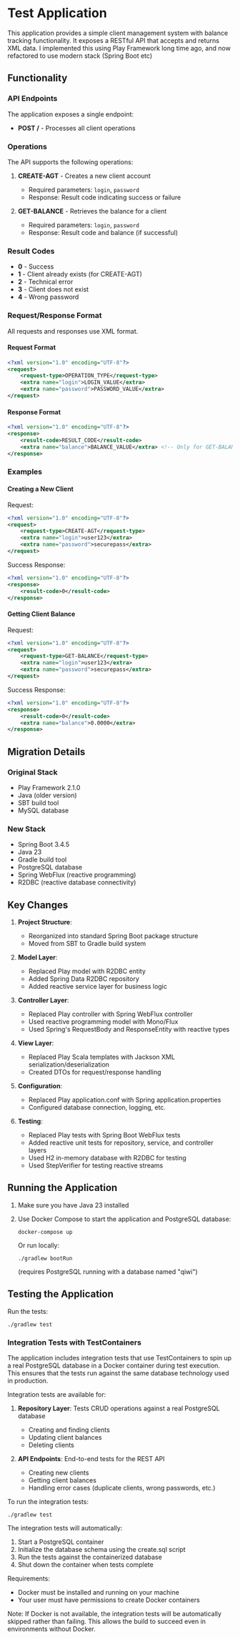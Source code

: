 # Test Application
This application provides a simple client management system with balance tracking functionality. It exposes a RESTful API that accepts and returns XML data.
I implemented this using Play Framework long time ago, and now refactored to use modern stack (Spring Boot etc)

## Functionality

### API Endpoints

The application exposes a single endpoint:

- **POST /** - Processes all client operations

### Operations

The API supports the following operations:

1. **CREATE-AGT** - Creates a new client account
   - Required parameters: `login`, `password`
   - Response: Result code indicating success or failure

2. **GET-BALANCE** - Retrieves the balance for a client
   - Required parameters: `login`, `password`
   - Response: Result code and balance (if successful)

### Result Codes

- **0** - Success
- **1** - Client already exists (for CREATE-AGT)
- **2** - Technical error
- **3** - Client does not exist
- **4** - Wrong password

### Request/Response Format

All requests and responses use XML format.

#### Request Format

```xml
<?xml version="1.0" encoding="UTF-8"?>
<request>
    <request-type>OPERATION_TYPE</request-type>
    <extra name="login">LOGIN_VALUE</extra>
    <extra name="password">PASSWORD_VALUE</extra>
</request>
```

#### Response Format

```xml
<?xml version="1.0" encoding="UTF-8"?>
<response>
    <result-code>RESULT_CODE</result-code>
    <extra name="balance">BALANCE_VALUE</extra> <!-- Only for GET-BALANCE -->
</response>
```

### Examples

#### Creating a New Client

Request:
```xml
<?xml version="1.0" encoding="UTF-8"?>
<request>
    <request-type>CREATE-AGT</request-type>
    <extra name="login">user123</extra>
    <extra name="password">securepass</extra>
</request>
```

Success Response:
```xml
<?xml version="1.0" encoding="UTF-8"?>
<response>
    <result-code>0</result-code>
</response>
```

#### Getting Client Balance

Request:
```xml
<?xml version="1.0" encoding="UTF-8"?>
<request>
    <request-type>GET-BALANCE</request-type>
    <extra name="login">user123</extra>
    <extra name="password">securepass</extra>
</request>
```

Success Response:
```xml
<?xml version="1.0" encoding="UTF-8"?>
<response>
    <result-code>0</result-code>
    <extra name="balance">0.0000</extra>
</response>
```

## Migration Details

### Original Stack
- Play Framework 2.1.0
- Java (older version)
- SBT build tool
- MySQL database

### New Stack
- Spring Boot 3.4.5
- Java 23
- Gradle build tool
- PostgreSQL database
- Spring WebFlux (reactive programming)
- R2DBC (reactive database connectivity)

## Key Changes

1. **Project Structure**:
   - Reorganized into standard Spring Boot package structure
   - Moved from SBT to Gradle build system

2. **Model Layer**:
   - Replaced Play model with R2DBC entity
   - Added Spring Data R2DBC repository
   - Added reactive service layer for business logic

3. **Controller Layer**:
   - Replaced Play controller with Spring WebFlux controller
   - Used reactive programming model with Mono/Flux
   - Used Spring's RequestBody and ResponseEntity with reactive types

4. **View Layer**:
   - Replaced Play Scala templates with Jackson XML serialization/deserialization
   - Created DTOs for request/response handling

5. **Configuration**:
   - Replaced Play application.conf with Spring application.properties
   - Configured database connection, logging, etc.

6. **Testing**:
   - Replaced Play tests with Spring Boot WebFlux tests
   - Added reactive unit tests for repository, service, and controller layers
   - Used H2 in-memory database with R2DBC for testing
   - Used StepVerifier for testing reactive streams

## Running the Application

1. Make sure you have Java 23 installed
2. Use Docker Compose to start the application and PostgreSQL database:
   ```
   docker-compose up
   ```

   Or run locally:
   ```
   ./gradlew bootRun
   ```
   (requires PostgreSQL running with a database named "qiwi")

## Testing the Application

Run the tests:
```
./gradlew test
```

### Integration Tests with TestContainers

The application includes integration tests that use TestContainers to spin up a real PostgreSQL database in a Docker container during test execution. This ensures that the tests run against the same database technology used in production.

Integration tests are available for:

1. **Repository Layer**: Tests CRUD operations against a real PostgreSQL database
   - Creating and finding clients
   - Updating client balances
   - Deleting clients

2. **API Endpoints**: End-to-end tests for the REST API
   - Creating new clients
   - Getting client balances
   - Handling error cases (duplicate clients, wrong passwords, etc.)

To run the integration tests:
```
./gradlew test
```

The integration tests will automatically:
1. Start a PostgreSQL container
2. Initialize the database schema using the create.sql script
3. Run the tests against the containerized database
4. Shut down the container when tests complete

Requirements:
- Docker must be installed and running on your machine
- Your user must have permissions to create Docker containers

Note: If Docker is not available, the integration tests will be automatically skipped rather than failing. This allows the build to succeed even in environments without Docker.
